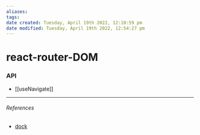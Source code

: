 ```yaml
---
aliases: 
tags: 
date created: Tuesday, April 19th 2022, 12:10:59 pm
date modified: Tuesday, April 19th 2022, 12:54:27 pm
---
```


# react-router-DOM

### API

- [[useNavigate]]

---

###### References

- [dock](https://reactrouter.com/)
